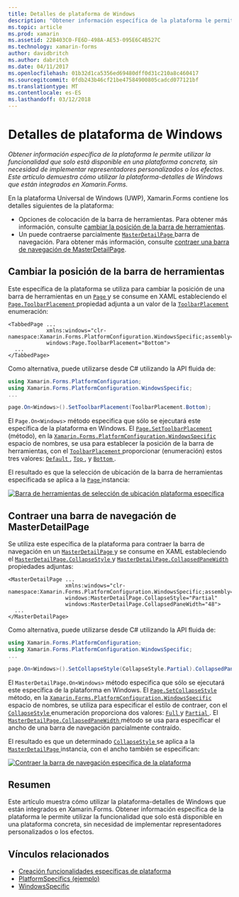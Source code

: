 ```yaml
---
title: Detalles de plataforma de Windows
description: "Obtener información específica de la plataforma le permite utilizar la funcionalidad que solo está disponible en una plataforma concreta, sin necesidad de implementar representadores personalizados o los efectos. Este artículo demuestra cómo utilizar la plataforma-detalles de Windows que están integrados en Xamarin.Forms."
ms.topic: article
ms.prod: xamarin
ms.assetid: 22B403C0-FE6D-498A-AE53-095E6C4B527C
ms.technology: xamarin-forms
author: davidbritch
ms.author: dabritch
ms.date: 04/11/2017
ms.openlocfilehash: 01b32d1ca5356ed69480dff0d31c210a8c460417
ms.sourcegitcommit: 0fdb243b46cf21be47584900805cadcd077121bf
ms.translationtype: MT
ms.contentlocale: es-ES
ms.lasthandoff: 03/12/2018
---
```

# <a name="windows-platform-specifics"></a>Detalles de plataforma de Windows

_Obtener información específica de la plataforma le permite utilizar la funcionalidad que solo está disponible en una plataforma concreta, sin necesidad de implementar representadores personalizados o los efectos. Este artículo demuestra cómo utilizar la plataforma-detalles de Windows que están integrados en Xamarin.Forms._

En la plataforma Universal de Windows (UWP), Xamarin.Forms contiene los detalles siguientes de la plataforma:

- Opciones de colocación de la barra de herramientas. Para obtener más información, consulte [cambiar la posición de la barra de herramientas](#toolbar_placement).
- Un puede contraerse parcialmente [ `MasterDetailPage` ](https://developer.xamarin.com/api/type/Xamarin.Forms.MasterDetailPage/) barra de navegación. Para obtener más información, consulte [contraer una barra de navegación de MasterDetailPage](#collapsable_navigation_bar).

<a name="toolbar_placement" />

## <a name="changing-the-toolbar-placement"></a>Cambiar la posición de la barra de herramientas

Este específica de la plataforma se utiliza para cambiar la posición de una barra de herramientas en un [ `Page` ](https://developer.xamarin.com/api/type/Xamarin.Forms.Page/)y se consume en XAML estableciendo el [ `Page.ToolbarPlacement` ](https://developer.xamarin.com/api/field/Xamarin.Forms.PlatformConfiguration.WindowsSpecific.Page.ToolbarPlacementProperty/) propiedad adjunta a un valor de la [ `ToolbarPlacement` ](https://developer.xamarin.com/api/type/Xamarin.Forms.PlatformConfiguration.WindowsSpecific.ToolbarPlacement/) enumeración:

```xaml
<TabbedPage ...
            xmlns:windows="clr-namespace:Xamarin.Forms.PlatformConfiguration.WindowsSpecific;assembly=Xamarin.Forms.Core"
            windows:Page.ToolbarPlacement="Bottom">
  ...
</TabbedPage>

```

Como alternativa, puede utilizarse desde C# utilizando la API fluida de:

```csharp
using Xamarin.Forms.PlatformConfiguration;
using Xamarin.Forms.PlatformConfiguration.WindowsSpecific;
...

page.On<Windows>().SetToolbarPlacement(ToolbarPlacement.Bottom);
```

El `Page.On<Windows>` método especifica que sólo se ejecutará este específica de la plataforma en Windows. El [ `Page.SetToolbarPlacement` ](https://developer.xamarin.com/api/member/Xamarin.Forms.PlatformConfiguration.WindowsSpecific.Page.SetToolbarPlacement/p/Xamarin.Forms.IPlatformElementConfiguration{Xamarin.Forms.PlatformConfiguration.Windows,Xamarin.Forms.Page}/Xamarin.Forms.PlatformConfiguration.WindowsSpecific.ToolbarPlacement/) (método), en la [ `Xamarin.Forms.PlatformConfiguration.WindowsSpecific` ](https://developer.xamarin.com/api/namespace/Xamarin.Forms.PlatformConfiguration.WindowsSpecific/) espacio de nombres, se usa para establecer la posición de la barra de herramientas, con el [ `ToolbarPlacement` ](https://developer.xamarin.com/api/type/Xamarin.Forms.PlatformConfiguration.WindowsSpecific.ToolbarPlacement/) proporcionar (enumeración) estos tres valores: [ `Default` ](https://developer.xamarin.com/api/field/Xamarin.Forms.PlatformConfiguration.WindowsSpecific.ToolbarPlacement.Default/), [ `Top` ](https://developer.xamarin.com/api/field/Xamarin.Forms.PlatformConfiguration.WindowsSpecific.ToolbarPlacement.Top/), y [ `Bottom` ](https://developer.xamarin.com/api/field/Xamarin.Forms.PlatformConfiguration.WindowsSpecific.ToolbarPlacement.Bottom/).

El resultado es que la selección de ubicación de la barra de herramientas especificada se aplica a la [ `Page` ](https://developer.xamarin.com/api/type/Xamarin.Forms.Page/) instancia:

[![](windows-images/toolbar-placement.png "Barra de herramientas de selección de ubicación plataforma específica")](windows-images/toolbar-placement-large.png#lightbox "barra de herramientas de selección de ubicación plataforma específica")

<a name="collapsable_navigation_bar" />

## <a name="collapsing-a-masterdetailpage-navigation-bar"></a>Contraer una barra de navegación de MasterDetailPage

Se utiliza este específica de la plataforma para contraer la barra de navegación en un [ `MasterDetailPage` ](https://developer.xamarin.com/api/type/Xamarin.Forms.MasterDetailPage/)y se consume en XAML estableciendo el [ `MasterDetailPage.CollapseStyle` ](https://developer.xamarin.com/api/field/Xamarin.Forms.PlatformConfiguration.WindowsSpecific.MasterDetailPage.CollapseStyleProperty/) y [ `MasterDetailPage.CollapsedPaneWidth` ](https://developer.xamarin.com/api/field/Xamarin.Forms.PlatformConfiguration.WindowsSpecific.MasterDetailPage.CollapsedPaneWidthProperty/)propiedades adjuntas:

```xaml
<MasterDetailPage ...
                  xmlns:windows="clr-namespace:Xamarin.Forms.PlatformConfiguration.WindowsSpecific;assembly=Xamarin.Forms.Core"
                  windows:MasterDetailPage.CollapseStyle="Partial"
                  windows:MasterDetailPage.CollapsedPaneWidth="48">
  ...
</MasterDetailPage>

```

Como alternativa, puede utilizarse desde C# utilizando la API fluida de:

```csharp
using Xamarin.Forms.PlatformConfiguration;
using Xamarin.Forms.PlatformConfiguration.WindowsSpecific;
...

page.On<Windows>().SetCollapseStyle(CollapseStyle.Partial).CollapsedPaneWidth(148);
```

El `MasterDetailPage.On<Windows>` método especifica que sólo se ejecutará este específica de la plataforma en Windows. El [ `Page.SetCollapseStyle` ](https://developer.xamarin.com/api/member/Xamarin.Forms.PlatformConfiguration.WindowsSpecific.MasterDetailPage.SetCollapseStyle/p/Xamarin.Forms.IPlatformElementConfiguration{Xamarin.Forms.PlatformConfiguration.Windows,Xamarin.Forms.MasterDetailPage}/Xamarin.Forms.PlatformConfiguration.WindowsSpecific.CollapseStyle/) método, en la [ `Xamarin.Forms.PlatformConfiguration.WindowsSpecific` ](https://developer.xamarin.com/api/namespace/Xamarin.Forms.PlatformConfiguration.WindowsSpecific/) espacio de nombres, se utiliza para especificar el estilo de contraer, con el [ `CollapseStyle` ](https://developer.xamarin.com/api/type/Xamarin.Forms.PlatformConfiguration.WindowsSpecific.CollapseStyle/) enumeración proporciona dos valores: [ `Full` ](https://developer.xamarin.com/api/field/Xamarin.Forms.PlatformConfiguration.WindowsSpecific.CollapseStyle.Full/) y [ `Partial` ](https://developer.xamarin.com/api/field/Xamarin.Forms.PlatformConfiguration.WindowsSpecific.CollapseStyle.Partial/). El [ `MasterDetailPage.CollapsedPaneWidth` ](https://developer.xamarin.com/api/member/Xamarin.Forms.PlatformConfiguration.WindowsSpecific.MasterDetailPage.CollapsedPaneWidth/p/Xamarin.Forms.IPlatformElementConfiguration{Xamarin.Forms.PlatformConfiguration.Windows,Xamarin.Forms.MasterDetailPage}/System.Double/) método se usa para especificar el ancho de una barra de navegación parcialmente contraído.

El resultado es que un determinado [ `CollapseStyle` ](https://developer.xamarin.com/api/type/Xamarin.Forms.PlatformConfiguration.WindowsSpecific.CollapseStyle/) se aplica a la [ `MasterDetailPage` ](https://developer.xamarin.com/api/type/Xamarin.Forms.MasterDetailPage/) instancia, con el ancho también se especifican:

[![](windows-images/collapsed-navigation-bar.png "Contraer la barra de navegación específica de la plataforma")](windows-images/collapsed-navigation-bar-large.png#lightbox "contraído barra de navegación específica de la plataforma")

## <a name="summary"></a>Resumen

Este artículo muestra cómo utilizar la plataforma-detalles de Windows que están integrados en Xamarin.Forms. Obtener información específica de la plataforma le permite utilizar la funcionalidad que solo está disponible en una plataforma concreta, sin necesidad de implementar representadores personalizados o los efectos.


## <a name="related-links"></a>Vínculos relacionados

- [Creación funcionalidades específicas de plataforma](~/xamarin-forms/platform/platform-specifics/creating.md)
- [PlatformSpecifics (ejemplo)](https://developer.xamarin.com/samples/xamarin-forms/userinterface/platformspecifics/)
- [WindowsSpecific](https://developer.xamarin.com/api/namespace/Xamarin.Forms.PlatformConfiguration.WindowsSpecific/)
